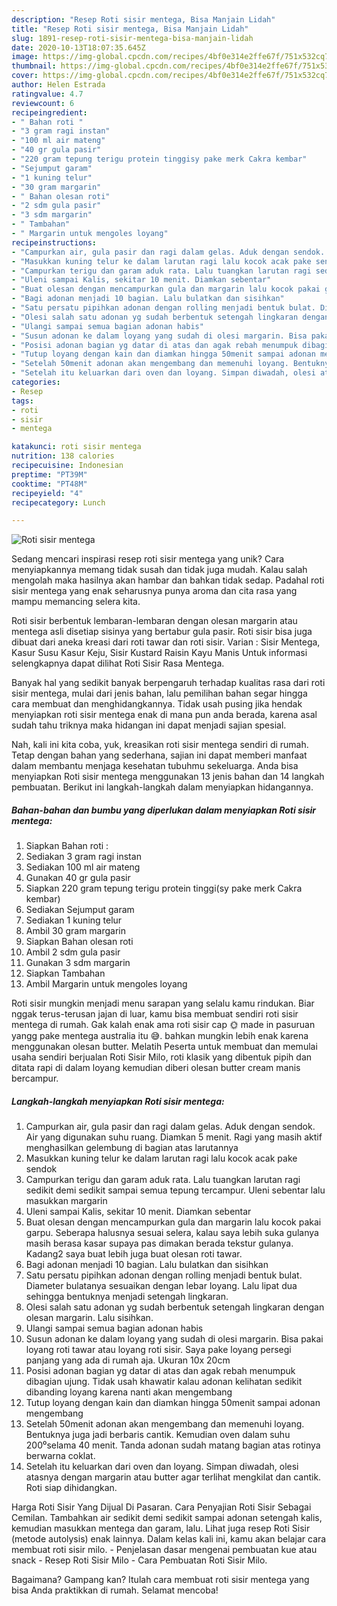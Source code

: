 ```yaml
---
description: "Resep Roti sisir mentega, Bisa Manjain Lidah"
title: "Resep Roti sisir mentega, Bisa Manjain Lidah"
slug: 1891-resep-roti-sisir-mentega-bisa-manjain-lidah
date: 2020-10-13T18:07:35.645Z
image: https://img-global.cpcdn.com/recipes/4bf0e314e2ffe67f/751x532cq70/roti-sisir-mentega-foto-resep-utama.jpg
thumbnail: https://img-global.cpcdn.com/recipes/4bf0e314e2ffe67f/751x532cq70/roti-sisir-mentega-foto-resep-utama.jpg
cover: https://img-global.cpcdn.com/recipes/4bf0e314e2ffe67f/751x532cq70/roti-sisir-mentega-foto-resep-utama.jpg
author: Helen Estrada
ratingvalue: 4.7
reviewcount: 6
recipeingredient:
- " Bahan roti "
- "3 gram ragi instan"
- "100 ml air mateng"
- "40 gr gula pasir"
- "220 gram tepung terigu protein tinggisy pake merk Cakra kembar"
- "Sejumput garam"
- "1 kuning telur"
- "30 gram margarin"
- " Bahan olesan roti"
- "2 sdm gula pasir"
- "3 sdm margarin"
- " Tambahan"
- " Margarin untuk mengoles loyang"
recipeinstructions:
- "Campurkan air, gula pasir dan ragi dalam gelas. Aduk dengan sendok. Air yang digunakan suhu ruang. Diamkan 5 menit. Ragi yang masih aktif menghasilkan gelembung di bagian atas larutannya"
- "Masukkan kuning telur ke dalam larutan ragi lalu kocok acak pake sendok"
- "Campurkan terigu dan garam aduk rata. Lalu tuangkan larutan ragi sedikit demi sedikit sampai semua tepung tercampur. Uleni sebentar lalu masukkan margarin"
- "Uleni sampai Kalis, sekitar 10 menit. Diamkan sebentar"
- "Buat olesan dengan mencampurkan gula dan margarin lalu kocok pakai garpu. Seberapa halusnya sesuai selera, kalau saya lebih suka gulanya masih berasa kasar supaya pas dimakan berada tekstur gulanya. Kadang2 saya buat lebih juga buat olesan roti tawar."
- "Bagi adonan menjadi 10 bagian. Lalu bulatkan dan sisihkan"
- "Satu persatu pipihkan adonan dengan rolling menjadi bentuk bulat. Diameter bulatanya sesuaikan dengan lebar loyang. Lalu lipat dua sehingga bentuknya menjadi setengah lingkaran."
- "Olesi salah satu adonan yg sudah berbentuk setengah lingkaran dengan olesan margarin. Lalu sisihkan."
- "Ulangi sampai semua bagian adonan habis"
- "Susun adonan ke dalam loyang yang sudah di olesi margarin. Bisa pakai loyang roti tawar atau loyang roti sisir. Saya pake loyang persegi panjang yang ada di rumah aja. Ukuran 10x 20cm"
- "Posisi adonan bagian yg datar di atas dan agak rebah menumpuk dibagian ujung. Tidak usah khawatir kalau adonan kelihatan sedikit dibanding loyang karena nanti akan mengembang"
- "Tutup loyang dengan kain dan diamkan hingga 50menit sampai adonan mengembang"
- "Setelah 50menit adonan akan mengembang dan memenuhi loyang. Bentuknya juga jadi berbaris cantik. Kemudian oven dalam suhu 200⁰selama 40 menit. Tanda adonan sudah matang bagian atas rotinya berwarna coklat."
- "Setelah itu keluarkan dari oven dan loyang. Simpan diwadah, olesi atasnya dengan margarin atau butter agar terlihat mengkilat dan cantik. Roti siap dihidangkan."
categories:
- Resep
tags:
- roti
- sisir
- mentega

katakunci: roti sisir mentega 
nutrition: 138 calories
recipecuisine: Indonesian
preptime: "PT39M"
cooktime: "PT48M"
recipeyield: "4"
recipecategory: Lunch

---
```



![Roti sisir mentega](https://img-global.cpcdn.com/recipes/4bf0e314e2ffe67f/751x532cq70/roti-sisir-mentega-foto-resep-utama.jpg)

Sedang mencari inspirasi resep roti sisir mentega yang unik? Cara menyiapkannya memang tidak susah dan tidak juga mudah. Kalau salah mengolah maka hasilnya akan hambar dan bahkan tidak sedap. Padahal roti sisir mentega yang enak seharusnya punya aroma dan cita rasa yang mampu memancing selera kita.

Roti sisir berbentuk lembaran-lembaran dengan olesan margarin atau mentega asli disetiap sisinya yang bertabur gula pasir. Roti sisir bisa juga dibuat dari aneka kreasi dari roti tawar dan roti sisir. Varian : Sisir Mentega, Kasur Susu Kasur Keju, Sisir Kustard Raisin Kayu Manis Untuk informasi selengkapnya dapat dilihat Roti Sisir Rasa Mentega.

Banyak hal yang sedikit banyak berpengaruh terhadap kualitas rasa dari roti sisir mentega, mulai dari jenis bahan, lalu pemilihan bahan segar hingga cara membuat dan menghidangkannya. Tidak usah pusing jika hendak menyiapkan roti sisir mentega enak di mana pun anda berada, karena asal sudah tahu triknya maka hidangan ini dapat menjadi sajian spesial.


Nah, kali ini kita coba, yuk, kreasikan roti sisir mentega sendiri di rumah. Tetap dengan bahan yang sederhana, sajian ini dapat memberi manfaat dalam membantu menjaga kesehatan tubuhmu sekeluarga. Anda bisa menyiapkan Roti sisir mentega menggunakan 13 jenis bahan dan 14 langkah pembuatan. Berikut ini langkah-langkah dalam menyiapkan hidangannya.

<!--inarticleads1-->

##### Bahan-bahan dan bumbu yang diperlukan dalam menyiapkan Roti sisir mentega:

1. Siapkan  Bahan roti :
1. Sediakan 3 gram ragi instan
1. Sediakan 100 ml air mateng
1. Gunakan 40 gr gula pasir
1. Siapkan 220 gram tepung terigu protein tinggi(sy pake merk Cakra kembar)
1. Sediakan Sejumput garam
1. Sediakan 1 kuning telur
1. Ambil 30 gram margarin
1. Siapkan  Bahan olesan roti
1. Ambil 2 sdm gula pasir
1. Gunakan 3 sdm margarin
1. Siapkan  Tambahan
1. Ambil  Margarin untuk mengoles loyang


Roti sisir mungkin menjadi menu sarapan yang selalu kamu rindukan. Biar nggak terus-terusan jajan di luar, kamu bisa membuat sendiri roti sisir mentega di rumah. Gak kalah enak ama roti sisir cap 🌞 made in pasuruan yangg pake mentega australia itu 😅. bahkan mungkin lebih enak karena menggunakan olesan butter. Melatih Peserta untuk membuat dan memulai usaha sendiri berjualan Roti Sisir Milo, roti klasik yang dibentuk pipih dan ditata rapi di dalam loyang kemudian diberi olesan butter cream manis bercampur. 

<!--inarticleads2-->

##### Langkah-langkah menyiapkan Roti sisir mentega:

1. Campurkan air, gula pasir dan ragi dalam gelas. Aduk dengan sendok. Air yang digunakan suhu ruang. Diamkan 5 menit. Ragi yang masih aktif menghasilkan gelembung di bagian atas larutannya
1. Masukkan kuning telur ke dalam larutan ragi lalu kocok acak pake sendok
1. Campurkan terigu dan garam aduk rata. Lalu tuangkan larutan ragi sedikit demi sedikit sampai semua tepung tercampur. Uleni sebentar lalu masukkan margarin
1. Uleni sampai Kalis, sekitar 10 menit. Diamkan sebentar
1. Buat olesan dengan mencampurkan gula dan margarin lalu kocok pakai garpu. Seberapa halusnya sesuai selera, kalau saya lebih suka gulanya masih berasa kasar supaya pas dimakan berada tekstur gulanya. Kadang2 saya buat lebih juga buat olesan roti tawar.
1. Bagi adonan menjadi 10 bagian. Lalu bulatkan dan sisihkan
1. Satu persatu pipihkan adonan dengan rolling menjadi bentuk bulat. Diameter bulatanya sesuaikan dengan lebar loyang. Lalu lipat dua sehingga bentuknya menjadi setengah lingkaran.
1. Olesi salah satu adonan yg sudah berbentuk setengah lingkaran dengan olesan margarin. Lalu sisihkan.
1. Ulangi sampai semua bagian adonan habis
1. Susun adonan ke dalam loyang yang sudah di olesi margarin. Bisa pakai loyang roti tawar atau loyang roti sisir. Saya pake loyang persegi panjang yang ada di rumah aja. Ukuran 10x 20cm
1. Posisi adonan bagian yg datar di atas dan agak rebah menumpuk dibagian ujung. Tidak usah khawatir kalau adonan kelihatan sedikit dibanding loyang karena nanti akan mengembang
1. Tutup loyang dengan kain dan diamkan hingga 50menit sampai adonan mengembang
1. Setelah 50menit adonan akan mengembang dan memenuhi loyang. Bentuknya juga jadi berbaris cantik. Kemudian oven dalam suhu 200⁰selama 40 menit. Tanda adonan sudah matang bagian atas rotinya berwarna coklat.
1. Setelah itu keluarkan dari oven dan loyang. Simpan diwadah, olesi atasnya dengan margarin atau butter agar terlihat mengkilat dan cantik. Roti siap dihidangkan.


Harga Roti Sisir Yang Dijual Di Pasaran. Cara Penyajian Roti Sisir Sebagai Cemilan. Tambahkan air sedikit demi sedikit sampai adonan setengah kalis, kemudian masukkan mentega dan garam, lalu. Lihat juga resep Roti Sisir (metode autolysis) enak lainnya. Dalam kelas kali ini, kamu akan belajar cara membuat roti sisir milo. - Penjelasan dasar mengenai pembuatan kue atau snack - Resep Roti Sisir Milo - Cara Pembuatan Roti Sisir Milo. 

Bagaimana? Gampang kan? Itulah cara membuat roti sisir mentega yang bisa Anda praktikkan di rumah. Selamat mencoba!
